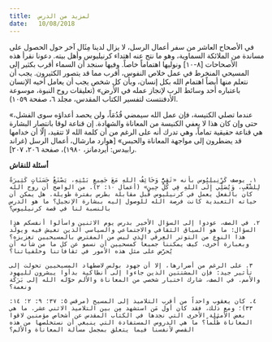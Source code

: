 ```yaml
---
title:  لمزيد من الدرس
date:   10/08/2018
---
```


في الأصحاح العاشر من سفر أعمال الرسل، لا يزال لدينا مِثَال آخر حول الحصول على مساندة من الملائكة السماوية، وهو ما نتج عنه اهتداء كرنيليوس وأهل بيته. دعونا نقرأ هذه الأصحاحات [٨-١٠] ونوليها اهتماماً خاصاً. وفيها سنجد أن السماء أقرب بكثير إلى المسيحي المنخرط في عمل خلاص النفوس، أقرب مما قد يتصور الكثيرون. يجب أن نتعلم منها أيضاً اهتمام الله بكل إنسان، وبأن كل شخص يجب أن يعامل أخيه الإنسان باعتباره أحد وسائط الرب لإنجاز عمله في الأرض» (تعليقات روح النبوة، موسوعة الأدفنتست لتفسير الكتاب المقدس، مجلد ٦، صفحة ١٠٥٩).

«عندما تصلي الكنيسة، فإن عمل الله سيمضي قُدُمَاً، ولن يحصد أعداؤه سوى الفشل، حتى وإن كان هذا لا يعفي الكنيسة من المعاناة والشهادة. إن قناعة لوقا بانتصار البشارة هي قناعة حقيقية تماماً، وهي تدرك أنه على الرغم من أن كلمة الله لا تتقيد، إلّا أن خدامها قد يضطرون إلى مواجهة المعاناة والحبس» [هوارد مارشال، أعمال الرسل (غراند رابيدس: أيردمانز، ١٩٨٠)، صفحة ٢٠٦، ٢٠٧].

**أسئلة للنقاش**

`١. يوصف كَرْنِيلِيُوس بأنه «تَقِيٌّ وَخَائِفُ اللهِ مَعَ جَمِيعِ بَيْتِهِ، يَصْنَعُ حَسَنَاتٍ كَثِيرَةً لِلشَّعْبِ، وَيُصَلِّي إِلَى اللهِ فِي كُلِّ حِينٍ» (أعمال ١٠: ٢). من الواضح أن روح الله كان بالفعل يعمل في كرنيليوس قبل مقابلة بطرس بفترة طويلة. هل يمكن أن حياته التعبدية كانت فرصة الله للوصول إليه ببشارة الإنجيل؟ ما هو الدرس بالنسبة لنا في قصة كرنيليوس؟`

`٢. في الصف، عودوا إلى السؤال الأخير بدرس يوم الاثنين واسألوا أنفسكم هذا السؤال: ما هو السياق الثقافي والاجتماعي والسياسي الذين تعيش فيه ويولّد هذا النوع من التوتر العِرقي الذي ليس من المفترض بالمسيحيين تعزيزه؟ وبعبارة أخرى، كيف يمكننا جميعاً كمسحيين أن نسمو عن كل ما من شأنه أن يُحرّض على مثل هذه الأمور في ثقافاتنا وخلفياتنا؟`

`٣. على الرغم من أضرارها، إلا أن جهود بولس لاضطهاد المسيحيين تحولت إلى تأثير جيد: فإن المشتتين الذين جاءوا إلى أنطاكية بدأوا يبشرون لليهود والأمم. في الصف، شارك اختبار شخصي من المعاناة والألم حوَّله الله إلى بَرَكَة ونعمة؟`

`٤. كان يعقوب واحداً من أقرب التلاميذ إلى المسيح (مرقس ٥: ٣٧؛ ٩: ٢؛ ١٤: ٣٣)؛ ومع ذلك، فقد كان أول مَن استشهد مِن بين التلاميذ الاثني عشر. ما هي بعض الأمثلة الأخرى التي نجدها في الكتاب المقدس عن أشخاص مؤمنين لاقوا المعاناة ظُلْماً؟ ما هي الدروس المستفادة التي ينبغي أن نستخلصها من هذه القصص لأنفسنا فيما يتعلق بمجمل مسألة المعاناة والألم؟`